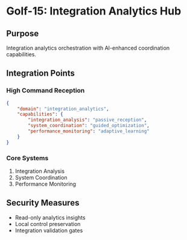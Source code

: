# Golf-15: Integration Analytics Hub

## Purpose

Integration analytics orchestration with AI-enhanced coordination capabilities.

## Integration Points

### High Command Reception

```json
{
    "domain": "integration_analytics",
    "capabilities": {
        "integration_analysis": "passive_reception",
        "system_coordination": "guided_optimization",
        "performance_monitoring": "adaptive_learning"
    }
}
```

### Core Systems

1. Integration Analysis
2. System Coordination
3. Performance Monitoring

## Security Measures

- Read-only analytics insights
- Local control preservation
- Integration validation gates